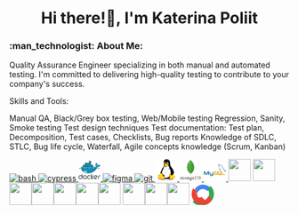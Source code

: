 <h1 align="center">Hi there!👋, I'm Katerina Poliit</h1>



<!-- <h3 align="center">  :man_technologist: About Me:

Quality Assurance Engineer specializing in both manual and automated testing. My goal is Committed to delivering high-quality testing to contribute to your company's success.</h3> -->
<h3>:man_technologist: About Me:</h3>

Quality Assurance Engineer specializing in both manual and automated testing. I'm committed to delivering high-quality testing to contribute to your company's success.


Skills and Tools:

Manual QA, Black/Grey box testing, Web/Mobile testing
Regression, Sanity, Smoke testing
Test design techniques
Test documentation: Test plan, Decomposition, Test cases, Checklists, Bug reports
Knowledge of SDLC, STLC, Bug life cycle, Waterfall, Agile concepts knowledge (Scrum, Kanban)

<p align="left"> <a href="https://www.gnu.org/software/bash/" target="_blank" rel="noreferrer"> <img src="https://www.vectorlogo.zone/logos/gnu_bash/gnu_bash-icon.svg" alt="bash" width="40" height="40"/> </a> <a href="https://www.cypress.io" target="_blank" rel="noreferrer"> <img src="https://raw.githubusercontent.com/simple-icons/simple-icons/6e46ec1fc23b60c8fd0d2f2ff46db82e16dbd75f/icons/cypress.svg" alt="cypress" width="40" height="40"/> </a> <a href="https://www.docker.com/" target="_blank" rel="noreferrer"> <img src="https://raw.githubusercontent.com/devicons/devicon/master/icons/docker/docker-original-wordmark.svg" alt="docker" width="40" height="40"/> </a> <a href="https://www.figma.com/" target="_blank" rel="noreferrer"> <img src="https://www.vectorlogo.zone/logos/figma/figma-icon.svg" alt="figma" width="40" height="40"/> </a> <a href="https://git-scm.com/" target="_blank" rel="noreferrer"> <img src="https://www.vectorlogo.zone/logos/git-scm/git-scm-icon.svg" alt="git" width="40" height="40"/> </a> </a> <a href="https://www.linux.org/" target="_blank" rel="noreferrer"> <img src="https://raw.githubusercontent.com/devicons/devicon/master/icons/linux/linux-original.svg" alt="linux" width="40" height="40"/> </a> <a href="https://www.mongodb.com/" target="_blank" rel="noreferrer"> <img src="https://raw.githubusercontent.com/devicons/devicon/master/icons/mongodb/mongodb-original-wordmark.svg" alt="mongodb" width="40" height="40"/> </a> <a href="https://www.mysql.com/" target="_blank" rel="noreferrer"> <img src="https://raw.githubusercontent.com/devicons/devicon/master/icons/mysql/mysql-original-wordmark.svg" alt="mysql" width="40" height="40"/> </a> <img src="https://cdn.jsdelivr.net/gh/devicons/devicon@latest/icons/notion/notion-original.svg" width="40" height="40" />
<img src="https://cdn.jsdelivr.net/gh/devicons/devicon@latest/icons/androidstudio/androidstudio-original-wordmark.svg" width="40" height="40" /><img src="https://cdn.jsdelivr.net/gh/devicons/devicon@latest/icons/dbeaver/dbeaver-original.svg" width="40" height="40" /><img src="https://cdn.jsdelivr.net/gh/devicons/devicon@latest/icons/githubcodespaces/githubcodespaces-original.svg" width="40" height="40" /><img src="https://cdn.jsdelivr.net/gh/devicons/devicon@latest/icons/javascript/javascript-original.svg" width="40" height="40" /><img src="https://cdn.jsdelivr.net/gh/devicons/devicon@latest/icons/jira/jira-original-wordmark.svg" width="40" height="40" /><img src="https://cdn.jsdelivr.net/gh/devicons/devicon@latest/icons/playwright/playwright-original.svg" width="40" height="40" />
<img src="https://cdn.jsdelivr.net/gh/devicons/devicon@latest/icons/swagger/swagger-original.svg" width="40" height="40" /><img src="https://cdn.jsdelivr.net/gh/devicons/devicon@latest/icons/trello/trello-original.svg" width="40" height="40" /><img src="https://cdn.jsdelivr.net/gh/devicons/devicon@latest/icons/vscode/vscode-original.svg" width="40" height="40" /> <svg xmlns="http://www.w3.org/2000/svg" viewBox="0 0 48 48" width="40" height="40">
  <path fill="#4285F4" d="M24 4c6.5 0 12.3 2.6 16.6 6.9l-7.1 7.1C31.5 15 27.9 13.4 24 13.4c-5.7 0-10.4 3.9-12 9.2L6.4 15C9.5 8.8 16.2 4 24 4z"></path>
  <path fill="#34A853" d="M48 24c0-6.6-2.6-12.6-7-17l-7.1 7.1C36.3 16 37.7 19.8 37.7 24c0 8.8-7.1 15.8-15.8 15.8-5.2 0-9.8-2.4-12.7-6.2l-7.1 7.1c4.5 5.7 11.5 9.3 19.8 9.3C37.3 48 48 37.3 48 24z"></path>
  <path fill="#FBBC05" d="M10.2 32.9c-2.6-4.5-2.6-10 0-14.5L3 12.1C-1.1 18.6-1.1 29.4 3 35.9L10.2 32.9z"></path>
  <path fill="#EA4335" d="M24 37.7c5.7 0 10.4-3.9 12-9.2l7.6 7.6c-2.6 6.6-9.3 11.3-16.9 11.3C10.7 48 0 37.3 0 24c0-4.4 1.3-8.5 3.5-12.1l7.1 7.1C9.8 21 9 22.4 9 24c0 4.4 3.6 8 8 8 1.7 0 3.2-0.5 4.5-1.4l7.1 7.1c-2.8 1.7-6 2.7-9.6 2.7-7.2 0-13.3-5.4-14.4-12.5l7.1-7.1C10.6 30.1 16.9 37.7 24 37.7z"></path>
</svg>








</p>



